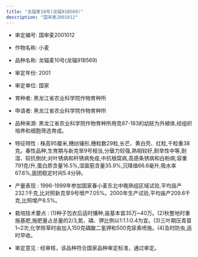 ```yaml
---
title: "龙辐麦10号(龙辐91B569)"
description: "国审麦2001012"
---
```

* 审定编号:  国审麦2001012

*  作物名称:  小麦

*  品种名称:  龙辐麦10号(龙辐91B569)

*  审定年份:  2001

*  审定单位:  国家

* 育种者:  黑龙江省农业科学院作物育种所

*  申请者:  黑龙江省农业科学院作物育种所

*  品种来源:  黑龙江省农业科学院作物育种所用克87-183的幼胚为外植体,经组织培养和细胞筛选育成。

*  特征特性 : 
株高95厘米,穗纺锤形,穗粒数29粒,长芒、黄白壳、红粒,千粒重38克。春性品种,生育期与新克旱9号相当,分蘖力较强,熟相较好,耐旱性中等,耐湿、较抗倒伏;对叶锈病和秆锈病免疫,中抗根腐病,高感条锈病和白粉病;容重791克/升,蛋白质含量16.5%,湿面筋含量35.9%,沉降值66.6毫升,吸水率67.6%,面团稳定时间5.4分钟。
 
*  产量表现 : 
1998-1999年参加国家春小麦东北中晚熟组区域试验,平均亩产232.1千克,比对照新克旱9号增产7.05%。2000年生产试验,平均亩产209.6千克,比照增产8.5%。

*  栽培技术要点 : 
(1)种子包衣后适时播种,亩基本苗35万~40万。(2)秋整地时重施基肥,施肥量占总量的2/3,氮、磷、钾比例以1:1.1:0.4为宜。(3)三叶期压青苗1~2次,化学除草时亩加入150克磷酸二氢钾和500克尿素喷施。(4)及时防虫,适时早收。

*  审定意见 : 
经审核，该品种符合国家品种审定标准，通过审定。

